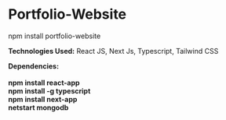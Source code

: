 # Portfolio-Website
npm install portfolio-website


**Technologies Used:**
React JS, Next Js, Typescript, Tailwind CSS

**Dependencies:**<br>
<br>
**npm install react-app**<br>
**npm install -g typescript**<br>
**npm install next-app<br>**
**netstart mongodb**<br>
